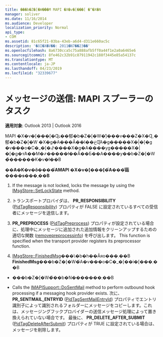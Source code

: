 ```yaml
---
title: ���b�Z�[�W�̑��M MAPI �X�v�[���[ �^�X�N
manager: soliver
ms.date: 11/16/2014
ms.audience: Developer
localization_priority: Normal
api_type:
- COM
ms.assetid: 81c65f21-03ba-43eb-a6d4-d311e660ac5c
description: '�ŏI�X�V��: 2011�N7��23��'
ms.openlocfilehash: 8a6730cca5c75a888afb5ff0a44f1e2a0a6465e6
ms.sourcegitcommit: 8fe462c32b91c87911942c188f3445e85a54137c
ms.translationtype: MT
ms.contentlocale: ja-JP
ms.lasthandoff: 04/23/2019
ms.locfileid: "32339677"
---
```

# <a name="sending-messages-mapi-spooler-tasks"></a>メッセージの送信: MAPI スプーラーのタスク

  
  
**適用対象**: Outlook 2013 | Outlook 2016 
  
MAPI �X�v�[���[�Ɋւ��郁�b�Z�[�W�̓]���v���Z�X�Ɋ܂܂�郁�b�Z�[�W �X�g�A���Ȃ��Ɩ��ڂɊ֘A�g�����X�|�[�g �v���o�C�_�[�𖧌����X�g�A����уg�����X�|�[�g�ɂ́A��M�҂�����ł��Ȃ��Ƃ��A����у��b�Z�[�W�̏������K�v�ł��B
  
 **��A�K�v�ȏ����́AMAPI �X�v�[���[�́A���̎菇����s���܂��B**
  
1. If the message is not locked, locks the message by using the [IMsgStore::SetLockState](imsgstore-setlockstate.md) method. 
    
2. トランスポートプロバイダは、 **PR_RESPONSIBILITY** ([PidTagResponsibility](pidtagresponsibility-canonical-property.md)) プロパティが FALSE に設定されているすべての受信者にメッセージを送信します。 
    
3. **PR_PREPROCESS** ([PidTagPreprocess](pidtagpreprocess-canonical-property.md)) プロパティが設定されている場合に、処理中にメッセージに追加された追加情報をクリーンアップするための適切な関数 ([removepreprocessinfo](removepreprocessinfo.md)) を呼び出します。 This function is specified when the transport provider registers its preprocessor function. 
    
4. [IMsgStore::FinishedMsg](imsgstore-finishedmsg.md)���\�b�h��Ăяo���܂��B **FinishedMsg**���b�Z�[�W�́A�v���o�C�_�[��i�[���܂��B
    
  - ���b�Z�[�W�̃��b�N�������܂��B
    
  - Calls the [IMAPISupport::DoSentMail](imapisupport-dosentmail.md) method to perform outbound hook processing if a messaging hook provider exists. 次に、 **PR_SENTMAIL_ENTRYID** ([PidTagSentMailEntryId](pidtagsentmailentryid-canonical-property.md)) プロパティでエントリ識別子によって識別されるフォルダーにメッセージをコピーします。これは、メッセージングフックプロバイダーの送信メッセージ処理によって置き換えられていない場合です。 最後に、 **PR_DELETE_AFTER_SUBMIT** ([PidTagDeleteAfterSubmit](pidtagdeleteaftersubmit-canonical-property.md)) プロパティが TRUE に設定されている場合は、メッセージを削除します。 
    


